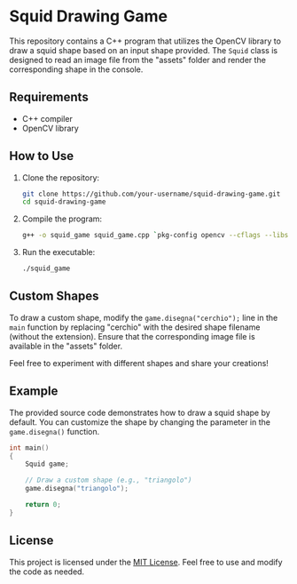 # Squid Drawing Game

This repository contains a C++ program that utilizes the OpenCV library to draw a squid shape based on an input shape provided. The `Squid` class is designed to read an image file from the "assets" folder and render the corresponding shape in the console.

## Requirements
- C++ compiler
- OpenCV library

## How to Use

1. Clone the repository:
   ```bash
   git clone https://github.com/your-username/squid-drawing-game.git
   cd squid-drawing-game
   ```

2. Compile the program:
   ```bash
   g++ -o squid_game squid_game.cpp `pkg-config opencv --cflags --libs`
   ```

3. Run the executable:
   ```bash
   ./squid_game
   ```

## Custom Shapes

To draw a custom shape, modify the `game.disegna("cerchio");` line in the `main` function by replacing "cerchio" with the desired shape filename (without the extension). Ensure that the corresponding image file is available in the "assets" folder.

Feel free to experiment with different shapes and share your creations!

## Example

The provided source code demonstrates how to draw a squid shape by default. You can customize the shape by changing the parameter in the `game.disegna()` function.

```cpp
int main()
{
    Squid game;

    // Draw a custom shape (e.g., "triangolo")
    game.disegna("triangolo");

    return 0;
}
```

## License

This project is licensed under the [MIT License](LICENSE). Feel free to use and modify the code as needed.
